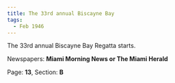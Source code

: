 ```yaml
---  
title: The 33rd annual Biscayne Bay  
tags:  
  - Feb 1946  
---  
```

  
The 33rd annual Biscayne Bay Regatta starts.  
  
Newspapers: **Miami Morning News or The Miami Herald**  
  
Page: **13**, Section: **B** 
